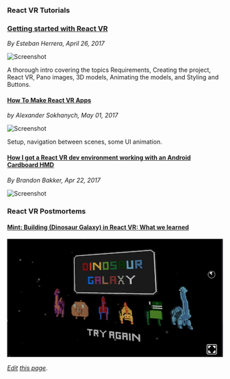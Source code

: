 
### React VR Tutorials

### [Getting started with React VR](https://www.pluralsight.com/guides/front-end-javascript/getting-started-with-react-vr)
*By Esteban Herrera, April 26, 2017*

![Screenshot](https://raw.githubusercontent.com/pluralsight/guides/master/images/79aea4e7-a53b-4cfa-ba54-a03dc527c004.gif)


A thorough intro covering the topics Requirements,
Creating the project, React VR, Pano images, 3D models, Animating the models, and Styling and Buttons.

#### [How To Make React VR Apps](https://dzone.com/articles/how-to-make-react-vr-apps)
*by Alexander Sokhanych, May 01, 2017*

![Screenshot](https://dzone.com/storage/temp/5042335-zoom.gif)

Setup, navigation between scenes, some UI animation.

#### [How I got a React VR dev environment working with an Android Cardboard HMD](https://hackernoon.com/how-i-got-a-react-vr-dev-environment-working-with-an-android-cardboard-1fcaf00faebc)
*By Brandon Bakker, Apr 22, 2017*

![Screenshot](https://cdn-images-1.medium.com/max/1600/1*UCD_ch8JYAjxB1vm6wVH-w.png)


### React VR Postmortems

#### [Mint: Building (Dinosaur Galaxy) in React VR: What we learned](https://medium.com/mint-digital/building-in-react-vr-what-we-learned-779a76dde74c)
![Completion Screenshot](dinosaur_galaxy.jpg)



*[Edit](https://github.com/ahcox/ahcox.com/edit/master/reactvr/resources.md) [this page](http://ahcox.com/reactvr/)*.
